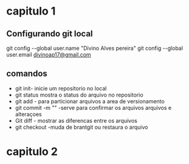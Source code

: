 # capitulo 1 

## Configurando git local

git config --global user.name "Divino Alves pereira"
git config --global user.email divinoap17@gmail.com

## comandos 

- git init- inicie um repositorio no local
- git status mostra o status do arquivo no repositorio 
- git add - para particionar arquivos a area de versionamento 
- git commit -m "" -serve para confirmar os arquivos arquivos e alteraçoes 
- Git diff - mostrar as diferencas entre os arquivos
- git checkout -muda de brantgit  ou restaura o arquivo 

# capitulo 2